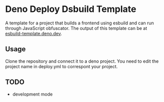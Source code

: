 # Deno Deploy Dsbuild Template
A template for a project that builds a frontend using esbuild and can run through JavaScript obfuscator. The output of this template can be at [esbuild-template.deno.dev](https://esbuild-template.deno.dev/).

## Usage
Clone the repository and connect it to a deno project. You need to edit the project name in deploy.yml to correspont your project.

## TODO
* development mode
